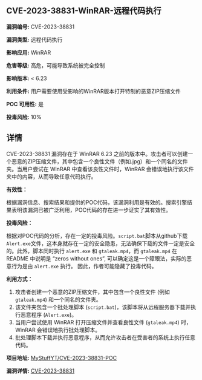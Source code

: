 ## CVE-2023-38831-WinRAR-远程代码执行

**漏洞编号:** CVE-2023-38831

**漏洞类型:** 远程代码执行

**影响应用:** WinRAR

**危害等级:** 高危，可能导致系统被完全控制

**影响版本:** < 6.23

**利用条件:** 用户需要使用受影响的WinRAR版本打开特制的恶意ZIP压缩文件

**POC 可用性:** 是

**投毒风险:** 10%

## 详情

CVE-2023-38831 漏洞存在于 WinRAR 6.23 之前的版本中。攻击者可以创建一个恶意的ZIP压缩文件，其中包含一个良性文件（例如.jpg）和一个同名的文件夹。当用户尝试在 WinRAR 中查看该良性文件时，WinRAR 会错误地执行该文件夹中的内容，从而导致任意代码执行。

**有效性：**

根据漏洞信息、搜索结果和提供的POC代码，该漏洞利用是有效的。搜索引擎结果表明该漏洞已被广泛利用，POC代码的存在进一步证实了其有效性。

**投毒风险：**

根据对POC代码的分析，存在一定的投毒风险。`script.bat`脚本从github下载`Alert.exe`文件，这本身就存在一定的安全隐患，无法确保下载的文件一定是安全的。此外，脚本同时执行 `alert.exe` 和 `gtaleak.mp4`，而 `gtaleak.mp4` 在 README 中说明是 “zeros without ones”, 可以确定这是一个障眼法，实际的恶意行为是由 `alert.exe` 执行。 因此，作者可能隐藏了投毒代码。

**利用方式：**

1.  攻击者创建一个恶意的ZIP压缩文件，其中包含一个良性文件 (例如 `gtaleak.mp4`) 和一个同名的文件夹。
2.  该文件夹包含一个批处理脚本 (`script.bat`)，该脚本将从远程服务器下载并执行恶意程序 (`Alert.exe`)。
3.  当用户尝试使用 WinRAR 打开压缩文件并查看良性文件 (`gtaleak.mp4`) 时，WinRAR 会错误地执行批处理脚本。
4.  批处理脚本下载并执行恶意程序，从而允许攻击者在受害者的系统上执行任意代码。

**项目地址:** [MyStuffYT/CVE-2023-38831-POC](https://github.com/MyStuffYT/CVE-2023-38831-POC)

**漏洞详情:** [CVE-2023-38831](https://nvd.nist.gov/vuln/detail/CVE-2023-38831)